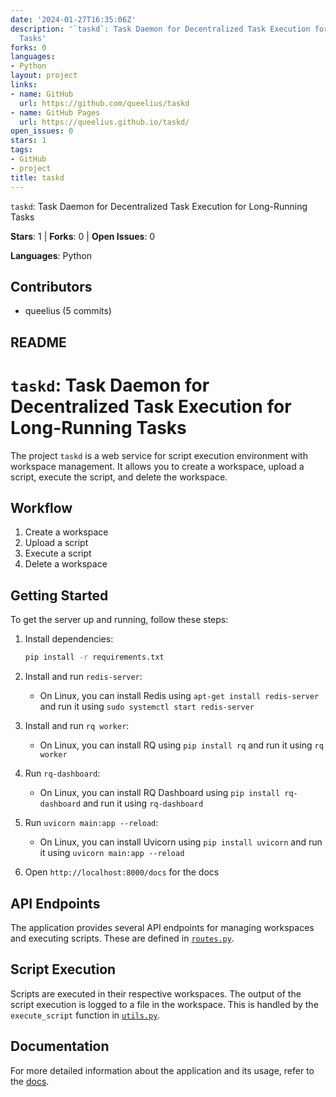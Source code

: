 ```yaml
---
date: '2024-01-27T16:35:06Z'
description: '`taskd`: Task Daemon for Decentralized Task Execution for Long-Running
  Tasks'
forks: 0
languages:
- Python
layout: project
links:
- name: GitHub
  url: https://github.com/queelius/taskd
- name: GitHub Pages
  url: https://queelius.github.io/taskd/
open_issues: 0
stars: 1
tags:
- GitHub
- project
title: taskd
---
```


`taskd`: Task Daemon for Decentralized Task Execution for Long-Running Tasks

**Stars**: 1 | **Forks**: 0 | **Open Issues**: 0

**Languages**: Python

## Contributors
- queelius (5 commits)

## README
# `taskd`: Task Daemon for Decentralized Task Execution for Long-Running Tasks

The project `taskd` is a web service for script execution environment with workspace management. It allows you to create a workspace, upload a script, execute the script, and delete the workspace.

## Workflow

1. Create a workspace
2. Upload a script
3. Execute a script
4. Delete a workspace

## Getting Started

To get the server up and running, follow these steps:

1. Install dependencies:

    ```bash
    pip install -r requirements.txt
    ```

2. Install and run `redis-server`:
    - On Linux, you can install Redis using `apt-get install redis-server` and run it using `sudo systemctl start redis-server`
3. Install and run `rq worker`:
    - On Linux, you can install RQ using `pip install rq` and run it using `rq worker`
4. Run `rq-dashboard`:
    - On Linux, you can install RQ Dashboard using `pip install rq-dashboard` and run it using `rq-dashboard`
5. Run `uvicorn main:app --reload`:
    - On Linux, you can install Uvicorn using `pip install uvicorn` and run it using `uvicorn main:app --reload`
6. Open `http://localhost:8000/docs` for the docs

## API Endpoints

The application provides several API endpoints for managing workspaces and executing scripts. These are defined in [`routes.py`](routes.py).

## Script Execution

Scripts are executed in their respective workspaces. The output of the script execution is logged to a file in the workspace. This is handled by the `execute_script` function in [`utils.py`](utils.py).

## Documentation

For more detailed information about the application and its usage, refer to the [docs](docs/index.md).